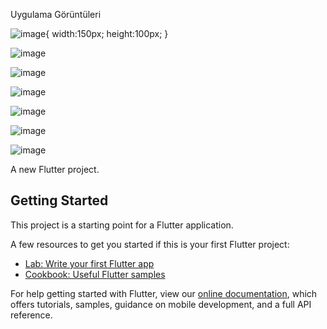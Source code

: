 Uygulama Görüntüleri    

![image](https://github.com/mustafataze/Food-App/assets/77008362/120ce8e9-47e1-4811-a173-8e70621f52d7 ){
  width:150px;
  height:100px;
}

![image](https://github.com/mustafataze/Food-App/assets/77008362/2c45dab2-e4c9-42cf-ab1f-bef7fb6b5a1b)

![image](https://github.com/mustafataze/Food-App/assets/77008362/17f87a61-ce5a-479d-87d7-106b42790726)

![image](https://github.com/mustafataze/Food-App/assets/77008362/e0e13f1e-1f1e-41dd-b499-fa62b14309c0)

![image](https://github.com/mustafataze/Food-App/assets/77008362/730d360d-317f-4575-a5cb-7d7a4d263ba9)

![image](https://github.com/mustafataze/Food-App/assets/77008362/bb4c7afd-d40b-4e19-99d8-6aaed987c9fc)

![image](https://github.com/mustafataze/Food-App/assets/77008362/9d502a59-3d3a-46c8-a615-d3e590a7aaa6)


A new Flutter project.

## Getting Started

This project is a starting point for a Flutter application.

A few resources to get you started if this is your first Flutter project:

- [Lab: Write your first Flutter app](https://flutter.dev/docs/get-started/codelab)
- [Cookbook: Useful Flutter samples](https://flutter.dev/docs/cookbook)

For help getting started with Flutter, view our
[online documentation](https://flutter.dev/docs), which offers tutorials,
samples, guidance on mobile development, and a full API reference.
